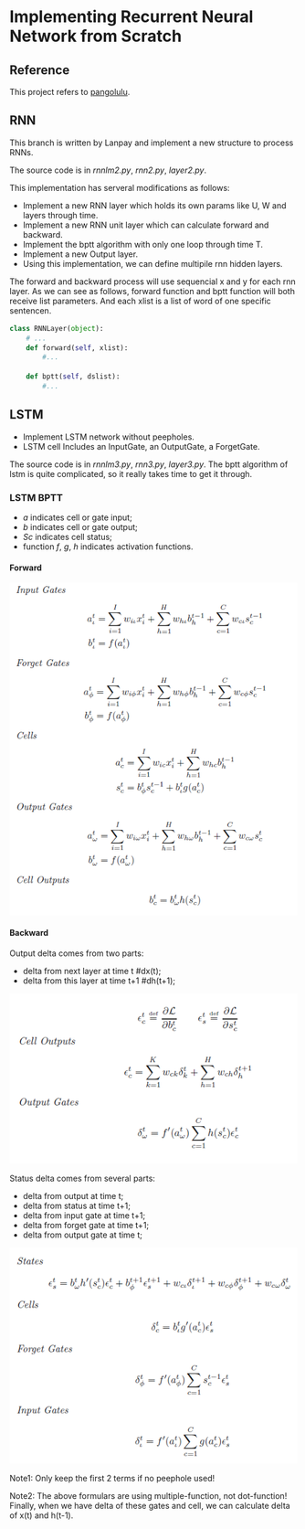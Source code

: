 # Implementing Recurrent Neural Network from Scratch

## Reference
This project refers to [pangolulu](https://github.com/pangolulu/rnn-from-scratch).

## RNN
This branch is written by Lanpay and implement a new structure to process RNNs.

The source code is in *rnnlm2.py*, *rnn2.py*, *layer2.py*.

This implementation has serveral modifications as follows:
- Implement a new RNN layer which holds its own params like U, W and layers through time.
- Implement a new RNN unit layer which can calculate forward and backward.
- Implement the bptt algorithm with only one loop through time T.
- Implement a new Output layer.
- Using this implementation, we can define multipile rnn hidden layers.

The forward and backward process will use sequencial x and y for each rnn layer.
As we can see as follows, forward function and bptt function will both receive list parameters. 
And each xlist is a list of word of one specific sentencen.

```python
class RNNLayer(object):
    # ...
    def forward(self, xlist):
        #...

    def bptt(self, dslist):
        #...

```

## LSTM
- Implement LSTM network without peepholes.
- LSTM cell Includes an InputGate, an OutputGate, a ForgetGate.

The source code is in *rnnlm3.py*, *rnn3.py*, *layer3.py*.
The bptt algorithm of lstm is quite complicated, so it really takes time to get it through.

### LSTM BPTT
- *a* indicates cell or gate input;
- *b* indicates cell or gate output;
- *Sc* indicates cell status;
- function *f*, *g*, *h* indicates activation functions.

#### Forward
![](figures/lstm1.png)

#### Backward

Output delta comes from two parts:
- delta from next layer at time t #dx(t);
- delta from this layer at time t+1 #dh(t+1);

![](figures/lstm2.png)

Status delta comes from several parts:
- delta from output at time t;
- delta from status at time t+1;
- delta from input gate at time t+1;
- delta from forget gate at time t+1;
- delta from output gate at time t;

![](figures/lstm3.png)

Note1: Only keep the first 2 terms if no peephole used!

Note2: The above formulars are using multiple-function, not dot-function!
Finally, when we have delta of these gates and cell, we can calculate delta of x(t) and h(t-1).
